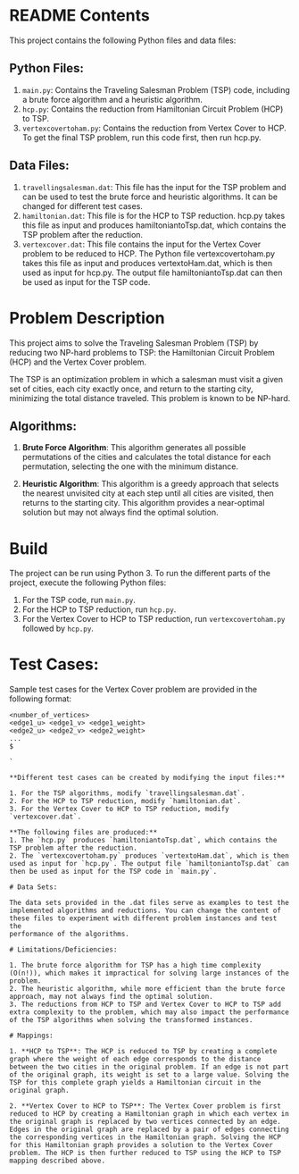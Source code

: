 # README Contents

This project contains the following Python files and data files:

## Python Files:

1. `main.py`: Contains the Traveling Salesman Problem (TSP) code, including a brute force algorithm and a heuristic algorithm.
2. `hcp.py`: Contains the reduction from Hamiltonian Circuit Problem (HCP) to TSP.
3. `vertexcovertoham.py`: Contains the reduction from Vertex Cover to HCP. To get the final TSP problem, run this code first, then run hcp.py.

## Data Files:

1. `travellingsalesman.dat`: This file has the input for the TSP problem and can be used to test the brute force and heuristic algorithms. It can be changed for different test cases.
2. `hamiltonian.dat`: This file is for the HCP to TSP reduction. hcp.py takes this file as input and produces hamiltoniantoTsp.dat, which contains the TSP problem after the reduction.
3. `vertexcover.dat`: This file contains the input for the Vertex Cover problem to be reduced to HCP. The Python file vertexcovertoham.py takes this file as input and produces vertextoHam.dat, which is then used as input for hcp.py. The output file hamiltoniantoTsp.dat can then be used as input for the TSP code.

# Problem Description

This project aims to solve the Traveling Salesman Problem (TSP) by reducing two NP-hard problems to TSP: the Hamiltonian Circuit Problem (HCP) and the Vertex Cover problem.

The TSP is an optimization problem in which a salesman must visit a given set of cities, each city exactly once, and return to the starting city, minimizing the total distance traveled. This problem is known to be NP-hard.

## Algorithms:

1. **Brute Force Algorithm**: This algorithm generates all possible permutations of the cities and calculates the total distance for each permutation, selecting the one with the minimum distance.

2. **Heuristic Algorithm**: This algorithm is a greedy approach that selects the nearest unvisited city at each step until all cities are visited, then returns to the starting city. This algorithm provides a near-optimal solution but may not always find the optimal solution.

# Build

The project can be run using Python 3. To run the different parts of the project, execute the following Python files:

1. For the TSP code, run `main.py`.
2. For the HCP to TSP reduction, run `hcp.py`.
3. For the Vertex Cover to HCP to TSP reduction, run `vertexcovertoham.py` followed by `hcp.py`.

# Test Cases:

Sample test cases for the Vertex Cover problem are provided in the following format:

```plaintext
<number_of_vertices>
<edge1_u> <edge1_v> <edge1_weight>
<edge2_u> <edge2_v> <edge2_weight>
...
$

`

**Different test cases can be created by modifying the input files:**

1. For the TSP algorithms, modify `travellingsalesman.dat`.
2. For the HCP to TSP reduction, modify `hamiltonian.dat`.
3. For the Vertex Cover to HCP to TSP reduction, modify `vertexcover.dat`.

**The following files are produced:**
1. The `hcp.py` produces `hamiltoniantoTsp.dat`, which contains the TSP problem after the reduction.
2. The `vertexcovertoham.py` produces `vertextoHam.dat`, which is then used as input for `hcp.py`. The output file `hamiltoniantoTsp.dat` can then be used as input for the TSP code in `main.py`.

# Data Sets:

The data sets provided in the .dat files serve as examples to test the implemented algorithms and reductions. You can change the content of these files to experiment with different problem instances and test the
performance of the algorithms.

# Limitations/Deficiencies:

1. The brute force algorithm for TSP has a high time complexity (O(n!)), which makes it impractical for solving large instances of the problem.
2. The heuristic algorithm, while more efficient than the brute force approach, may not always find the optimal solution.
3. The reductions from HCP to TSP and Vertex Cover to HCP to TSP add extra complexity to the problem, which may also impact the performance of the TSP algorithms when solving the transformed instances.

# Mappings:

1. **HCP to TSP**: The HCP is reduced to TSP by creating a complete graph where the weight of each edge corresponds to the distance between the two cities in the original problem. If an edge is not part of the original graph, its weight is set to a large value. Solving the TSP for this complete graph yields a Hamiltonian circuit in the original graph.

2. **Vertex Cover to HCP to TSP**: The Vertex Cover problem is first reduced to HCP by creating a Hamiltonian graph in which each vertex in the original graph is replaced by two vertices connected by an edge. Edges in the original graph are replaced by a pair of edges connecting the corresponding vertices in the Hamiltonian graph. Solving the HCP for this Hamiltonian graph provides a solution to the Vertex Cover problem. The HCP is then further reduced to TSP using the HCP to TSP mapping described above.
